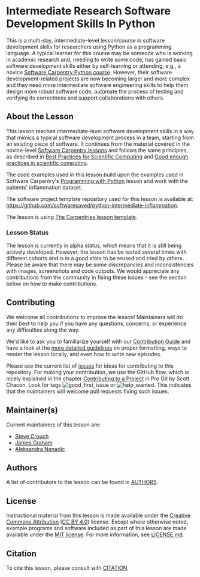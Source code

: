 # Intermediate Research Software Development Skills In Python

This is a multi-day, intermediate-level lesson/course in software development skills for researchers using
Python as a programming language. A typical learner for this course may be someone who is working in 
academic research 
and, needing to write some code, has gained basic software development skills either by 
self-learning or attending, e.g., a novice [Software Carpentry Python course][swc-lessons]. However, their software 
development-related projects are now becoming larger and more complex and they need more 
intermediate software engineering skills to help them design more robust software code, 
automate the process of testing and verifying its correctness and support collaborations with others.

## About the Lesson

This lesson teaches intermediate-level software development skills in a way that mimics a typical software development process in a team,
starting from an existing piece of software.
It continues from the material covered in the novice-level [Software Carpentry lessons][swc-lessons] 
and follows the same principles,
as described in [Best Practices for Scientific Computing][best-practices] and
[Good enough practices in scientific computing][good-practices].

The code examples used in this lesson build upon the examples used in Software Carpentry's 
[Programming with Python][programming-with-python] lesson and work with the patients' inflammation dataset.

The software project template repository used for this lesson is available at:
<https://github.com/softwaresaved/python-intermediate-inflammation>.

The lesson is using [The Carpentries lesson template][styles].

### Lesson Status
The lesson is currently in alpha status, which means that it is still being actively developed. 
However, the lesson has be tested several times with different cohorts and is in a good state to be reused
and tried by others. Please be aware that there may be some discrepancies and inconsistencies 
with images, screenshots and code outputs. We would appreciate any contributions from the community in 
fixing these issues - see the section below on how to make contributions. 


## Contributing

We welcome all contributions to improve the lesson! Maintainers will do their best to help you if you have any
questions, concerns, or experience any difficulties along the way.

We'd like to ask you to familiarize yourself with our [Contribution Guide](CONTRIBUTING.md) and have a look at
the [more detailed guidelines][lesson-example] on proper formatting, ways to render the lesson locally, and even
how to write new episodes.

Please see the current list of [issues][issues] for ideas for contributing to this
repository. For making your contribution, we use the GitHub flow, which is
nicely explained in the chapter [Contributing to a Project](http://git-scm.com/book/en/v2/GitHub-Contributing-to-a-Project) in Pro Git
by Scott Chacon.
Look for tags ![good_first_issue](https://img.shields.io/badge/-good%20first%20issue-blueviolet.svg) or
![help_wanted](https://img.shields.io/badge/-help%20wanted%20issue-green.svg). 
This indicates that the maintainers will welcome pull requests fixing such issues.

## Maintainer(s)

Current maintainers of this lesson are:

* [Steve Crouch][steve-crouch]
* [James Graham][james-graham]
* [Aleksandra Nenadic][aleksandra-nenadic]


## Authors

A list of contributors to the lesson can be found in [AUTHORS](AUTHORS).

## License

Instructional material from this lesson is made available under the
[Creative Commons Attribution][cc-by-human] ([CC BY 4.0][cc-by-legal]) license. Except where
otherwise noted, example programs and software included as part of this lesson are made available
under the [MIT license][mit-license]. For more information, see [LICENSE.md](LICENSE.md).

## Citation

To cite this lesson, please consult with [CITATION](CITATION).

[swc-lessons]: https://software-carpentry.org/lessons/
[best-practices]: http://journals.plos.org/plosbiology/article?id=10.1371/journal.pbio.1001745
[good-practices]: http://journals.plos.org/ploscompbiol/article?id=10.1371/journal.pcbi.1005510
[programming-with-python]: https://swcarpentry.github.io/python-novice-inflammation/
[lesson-example]: https://carpentries.github.io/lesson-example
[issues]: /issues
[steve-crouch]: https://github.com/steve-crouch
[james-graham]: https://github.com/jag1g13
[aleksandra-nenadic]: https://github.com/anenadic
[cc-by-human]: https://creativecommons.org/licenses/by/4.0/
[cc-by-legal]: https://creativecommons.org/licenses/by/4.0/legalcode
[mit-license]: https://opensource.org/licenses/MIT
[styles]: https://github.com/carpentries/styles/
